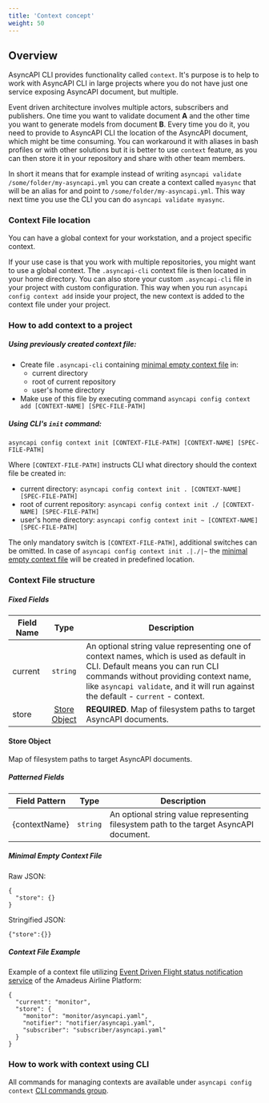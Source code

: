 ```yaml
---
title: 'Context concept'
weight: 50
---
```


## Overview

AsyncAPI CLI provides functionality called `context`. It's purpose is to help to work with AsyncAPI CLI in large projects where you do not have just one service exposing AsyncAPI document, but multiple.

Event driven architecture involves multiple actors, subscribers and publishers. One time you want to validate document **A** and the other time you want to generate models from document **B**. Every time you do it, you need to provide to AsyncAPI CLI the location of the AsyncAPI document, which might be time consuming. You can workaround it with aliases in bash profiles or with other solutions but it is better to use `context` feature, as you can then store it in your repository and share with other team members.

In short it means that for example instead of writing `asyncapi validate /some/folder/my-asyncapi.yml` you can create a context called `myasync` that will be an alias for and point to `/some/folder/my-asyncapi.yml`. This way next time you use the CLI you can do `asyncapi validate myasync`.

### Context File location

You can have a global context for your workstation, and a project specific context.

If your use case is that you work with multiple repositories, you might want to use a global context. The `.asyncapi-cli` context file is then located in your home directory. You can also store your custom `.asyncapi-cli` file in your project with custom configuration. This way when you run `asyncapi config context add` inside your project, the new context is added to the context file under your project.

### How to add context to a project

##### Using previously created context file:
  - Create file `.asyncapi-cli` containing [minimal empty context file](#minimalEmptyContextFile) in:
    - current directory
    - root of current repository
    - user's home directory
  - Make use of this file by executing command `asyncapi config context add [CONTEXT-NAME] [SPEC-FILE-PATH]`

##### Using CLI's `init` command:

`asyncapi config context init [CONTEXT-FILE-PATH] [CONTEXT-NAME] [SPEC-FILE-PATH]`

Where `[CONTEXT-FILE-PATH]` instructs CLI what directory should the context file be created in:
  - current directory: `asyncapi config context init . [CONTEXT-NAME] [SPEC-FILE-PATH]`
  - root of current repository: `asyncapi config context init ./ [CONTEXT-NAME] [SPEC-FILE-PATH]`
  - user's home directory: `asyncapi config context init ~ [CONTEXT-NAME] [SPEC-FILE-PATH]`

The only mandatory switch is `[CONTEXT-FILE-PATH]`, additional switches can be omitted. In case of `asyncapi config context init .|./|~` the [minimal empty context file](#minimalEmptyContextFile) will be created in predefined location.

### Context File structure

##### Fixed Fields

Field Name | Type | Description
---|:---:|---
current | `string` | An optional string value representing one of context names, which is used as default in CLI. Default means you can run CLI commands without providing context name, like `asyncapi validate`, and it will run against the default - `current` - context.
store | [Store Object](#storeObject) | **REQUIRED**. Map of filesystem paths to target AsyncAPI documents.

#### <a name="storeObject"></a>Store Object

Map of filesystem paths to target AsyncAPI documents.

##### Patterned Fields

Field Pattern | Type | Description
---|:---:|---
{contextName} | `string` | An optional string value representing filesystem path to the target AsyncAPI document.

##### <a name="minimalEmptyContextFile"></a>Minimal Empty Context File
Raw JSON:
```
{
  "store": {}
}
```
Stringified JSON:
```
{"store":{}}
```

##### Context File Example

Example of a context file utilizing [Event Driven Flight status notification service](https://github.com/amadeus4dev-examples/amadeus-async-flight-status/tree/ff433b6d320a3a6a2499976cbf0782353bc57c16) of the Amadeus Airline Platform:
```
{
  "current": "monitor",
  "store": {
    "monitor": "monitor/asyncapi.yaml",
    "notifier": "notifier/asyncapi.yaml",
    "subscriber": "subscriber/asyncapi.yaml"
  }
}
```

### How to work with context using CLI

All commands for managing contexts are available under `asyncapi config context` [CLI commands group](usage#asyncapi-config-context).
